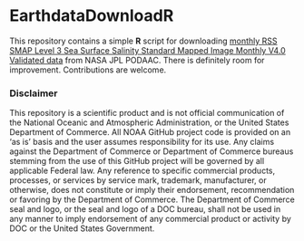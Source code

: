 # EarthdataDownloadR

This repository contains a simple **R** script for downloading [monthly RSS SMAP Level 3 Sea Surface Salinity Standard Mapped Image Monthly V4.0 Validated data](https://podaac.jpl.nasa.gov/dataset/SMAP_RSS_L3_SSS_SMI_MONTHLY_V4) from NASA JPL PODAAC. There is definitely room for improvement. Contributions are welcome.

### Disclaimer

This repository is a scientific product and is not official communication of the National Oceanic and Atmospheric Administration, or the United States Department of Commerce. All NOAA GitHub project code is provided on an ‘as is’ basis and the user assumes responsibility for its use. Any claims against the Department of Commerce or Department of Commerce bureaus stemming from the use of this GitHub project will be governed by all applicable Federal law. Any reference to specific commercial products, processes, or services by service mark, trademark, manufacturer, or otherwise, does not constitute or imply their endorsement, recommendation or favoring by the Department of Commerce. The Department of Commerce seal and logo, or the seal and logo of a DOC bureau, shall not be used in any manner to imply endorsement of any commercial product or activity by DOC or the United States Government.
